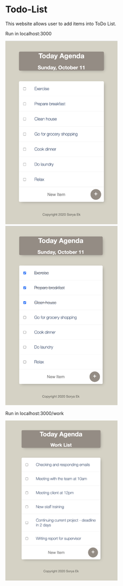 # Todo-List

This website allows user to add items into ToDo List.

Run in localhost:3000

<img src="images/Agenda%20List.png" width="350px" height="auto"/>

<img src="images/Completed%20Tasks.png" width="350px" height="auto"/>

Run in localhost:3000/work

<img src="images/Work%20List.png" width="350px" height="auto"/>
